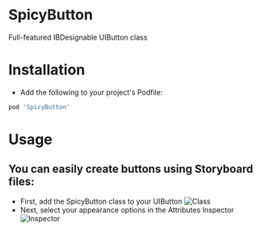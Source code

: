 # SpicyButton
Full-featured IBDesignable UIButton class
# Installation
- Add the following to your project's Podfile:
```Ruby
pod 'SpicyButton'
```

# Usage
## You can easily create buttons using Storyboard files:
- First, add the SpicyButton class to your UIButton
![Class](http://lukecrum.xyz/Images/Class.png)
- Next, select your appearance options in the Attributes Inspector
![Inspector](http://lukecrum.xyz/Images/Attributes_Inspector.png)
